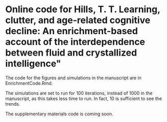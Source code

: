 # Online code for Hills, T. T. **Learning, clutter, and age-related cognitive decline: An enrichment-based account of the interdependence between fluid and crystallized intelligence**"

The code for the figures and simulations in the manuscript are in EnrichmentCode.Rmd.

The simulations are set to run for 100 iterations, instead of 1000 in the manuscript, as this takes less time to run.  In fact, 10 is sufficient to see the trends. 

The supplementary materials code is coming soon. 
